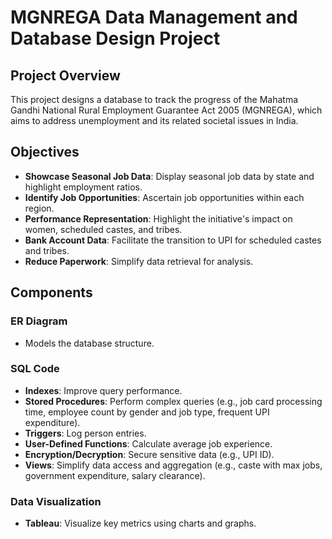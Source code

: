 # MGNREGA Data Management and Database Design Project

## Project Overview

This project designs a database to track the progress of the Mahatma Gandhi National Rural Employment Guarantee Act 2005 (MGNREGA), which aims to address unemployment and its related societal issues in India.

## Objectives

- **Showcase Seasonal Job Data**: Display seasonal job data by state and highlight employment ratios.
- **Identify Job Opportunities**: Ascertain job opportunities within each region.
- **Performance Representation**: Highlight the initiative's impact on women, scheduled castes, and tribes.
- **Bank Account Data**: Facilitate the transition to UPI for scheduled castes and tribes.
- **Reduce Paperwork**: Simplify data retrieval for analysis.

## Components

### ER Diagram
- Models the database structure.

### SQL Code
- **Indexes**: Improve query performance.
- **Stored Procedures**: Perform complex queries (e.g., job card processing time, employee count by gender and job type, frequent UPI expenditure).
- **Triggers**: Log person entries.
- **User-Defined Functions**: Calculate average job experience.
- **Encryption/Decryption**: Secure sensitive data (e.g., UPI ID).
- **Views**: Simplify data access and aggregation (e.g., caste with max jobs, government expenditure, salary clearance).

### Data Visualization
- **Tableau**: Visualize key metrics using charts and graphs.
